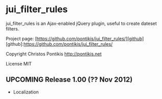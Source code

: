 jui_filter_rules
================

jui_filter_rules is an Ajax-enabled jQuery plugin, useful to create dateset filters.

Project page: [https://github.com/pontikis/jui_filter_rules/][github]
[github]:https://github.com/pontikis/jui_filter_rules/

Copyright Christos Pontikis http://pontikis.net

License MIT

UPCOMING Release 1.00 (?? Nov 2012)
---------------------------
* Localization
